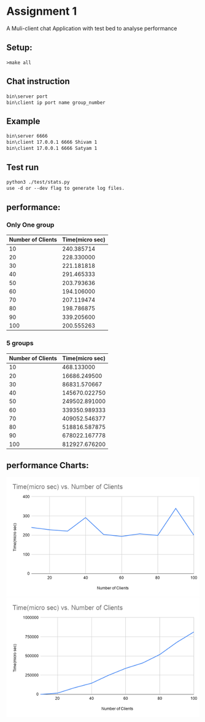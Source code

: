 # Assignment 1
A Muli-client chat Application with test bed to analyse performance

## Setup:
```
>make all
```

## Chat instruction
```
bin\server port
bin\client ip port name group_number

```

## Example
```
bin\server 6666
bin\client 17.0.0.1 6666 Shivam 1
bin\client 17.0.0.1 6666 Satyam 1
```
## Test run
```
python3 ./test/stats.py
use -d or --dev flag to generate log files.
 ```

## performance:

### Only One group

|Number of Clients| Time(micro sec)|
|---|---|
|10| 240.385714|
|20| 228.330000|
|30| 221.181818|
|40| 291.465333|
|50| 203.793636|
|60| 194.106000|
|70| 207.119474|
|80| 198.786875|
|90| 339.205600|
|100|200.555263|

### 5 groups

|Number of Clients| Time(micro sec)|
|---|---|
|10| 468.133000|
|20| 16686.249500|
|30| 86831.570667|
|40| 145670.022750|
|50| 249502.891000|
|60| 339350.989333|
|70| 409052.546377|
|80| 518816.587875|
|90| 678022.167778|
|100| 812927.676200|

## performance Charts:
![one group](./graphs/1.png)
![5 groups](./graphs/5.png)
